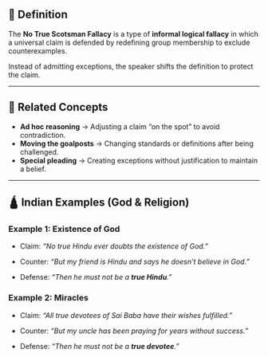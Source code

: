   
## **📖 Definition**

The **No True Scotsman Fallacy** is a type of **informal logical fallacy** in which a universal claim is defended by redefining group membership to exclude counterexamples.  

Instead of admitting exceptions, the speaker shifts the definition to protect the claim.

---

## **🔎 Related Concepts**

- **Ad hoc reasoning** → Adjusting a claim “on the spot” to avoid contradiction.
- **Moving the goalposts** → Changing standards or definitions after being challenged.
- **Special pleading** → Creating exceptions without justification to maintain a belief.

---

## **🛕 Indian Examples (God & Religion)**

### **Example 1: Existence of God**

- Claim: _“No true Hindu ever doubts the existence of God.”_
    
- Counter: _“But my friend is Hindu and says he doesn’t believe in God.”_
    
- Defense: _“Then he must not be a_ **_true Hindu_**_.”_
    

  

### **Example 2: Miracles**

- Claim: _“All true devotees of Sai Baba have their wishes fulfilled.”_
    
- Counter: _“But my uncle has been praying for years without success.”_
    
- Defense: _“Then he must not be a_ **_true devotee_**_.”_
